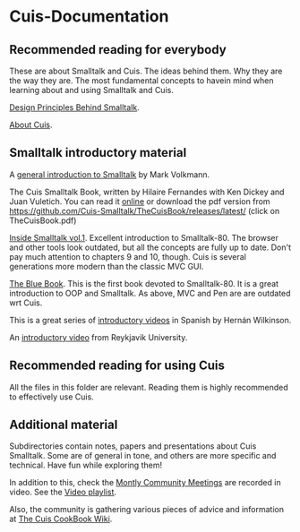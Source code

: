 # Cuis-Documentation

## Recommended reading for everybody

These are about Smalltalk and Cuis. The ideas behind them. Why they are the way they are. The most fundamental concepts to havein mind when learning about and using Smalltalk and Cuis.

[Design Principles Behind Smalltalk](http://www.cs.virginia.edu/~evans/cs655/readings/smalltalk.html).

[About Cuis](AboutCuis.md).

## Smalltalk introductory material

A [general introduction to Smalltalk](https://mvolkmann.github.io/blog/topics/#/blog/smalltalk/01-quick-introduction/) by Mark Volkmann.

The Cuis Smalltalk Book, written by Hilaire Fernandes with Ken Dickey and Juan Vuletich. You can read it [online](https://cuis-smalltalk.github.io/TheCuisBook) or download the pdf version from https://github.com/Cuis-Smalltalk/TheCuisBook/releases/latest/ (click on TheCuisBook.pdf)

[Inside Smalltalk vol.1](https://rmod-files.lille.inria.fr/FreeBooks/InsideST/InsideSmalltalk.pdf). Excellent introduction to Smalltalk-80. The browser and other tools look outdated, but all the concepts are fully up to date. Don't pay much attention to chapters 9 and 10, though. Cuis is several generations more modern than the classic MVC GUI.

[The Blue Book](https://rmod-files.lille.inria.fr/FreeBooks/BlueBook/Bluebook.pdf). This is the first book devoted to Smalltalk-80. It is a great introduction to OOP and Smalltalk. As above, MVC and Pen are are outdated wrt Cuis.

This is a great series of [introductory videos](https://www.youtube.com/playlist?list=PLMkq_h36PcLCtLKrrdOKKFV2r267VFH_t) in Spanish by Hernán Wilkinson.

An [introductory video](https://www.youtube.com/watch?v=8GRwNM3hBDA) from Reykjavik University.

## Recommended reading for using Cuis

All the files in this folder are relevant. Reading them is highly recommended to effectively use Cuis.

## Additional material

Subdirectories contain notes, papers and presentations about Cuis Smalltalk. Some are of general in tone, and others are more specific and technical. Have fun while exploring them!

In addition to this, check the [Montly Community Meetings](https://cuis.st/community#meetings-archive) are recorded in video. See the [Video playlist](https://www.youtube.com/playlist?list=PL8jfzXKiS6Xin_VUpK_QaUn_MGH2S-oPd).

Also, the community is gathering various pieces of advice and information at [The Cuis CookBook Wiki](https://github.com/nmingotti/The-Cuis-CookBook/wiki).
